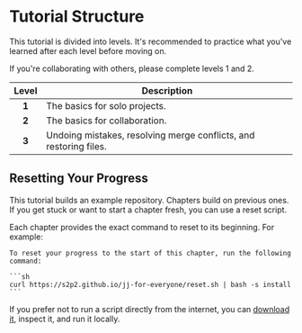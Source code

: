 # Tutorial Structure

This tutorial is divided into levels. It's recommended to practice what you've learned after each level before moving on.

If you're collaborating with others, please complete levels 1 and 2.

| Level | Description |
| :-: | --- |
| **1** | The basics for solo projects. |
| **2** | The basics for collaboration. |
| **3** | Undoing mistakes, resolving merge conflicts, and restoring files. |



## Resetting Your Progress

This tutorial builds an example repository. Chapters build on previous ones. If you get stuck or want to start a chapter fresh, you can use a reset script.

Each chapter provides the exact command to reset to its beginning. For example:

````admonish reset title="Reset your progress"
To reset your progress to the start of this chapter, run the following command:

```sh
curl https://s2p2.github.io/jj-for-everyone/reset.sh | bash -s install
```
````

If you prefer not to run a script directly from the internet, you can [download it](./reset.sh), inspect it, and run it locally.
